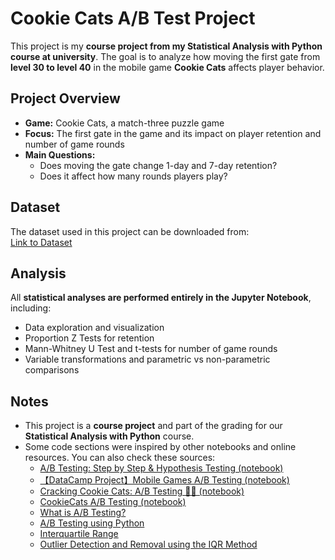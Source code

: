 # Cookie Cats A/B Test Project

This project is my **course project from my Statistical Analysis with Python course at university**. The goal is to analyze how moving the first gate from **level 30 to level 40** in the mobile game **Cookie Cats** affects player behavior.

## Project Overview

- **Game:** Cookie Cats, a match-three puzzle game  
- **Focus:** The first gate in the game and its impact on player retention and number of game rounds  
- **Main Questions:**  
  - Does moving the gate change 1-day and 7-day retention?  
  - Does it affect how many rounds players play?

## Dataset

The dataset used in this project can be downloaded from:  
[Link to Dataset](https://www.kaggle.com/datasets/yufengsui/mobile-games-ab-testing)

## Analysis

All **statistical analyses are performed entirely in the Jupyter Notebook**, including:  

- Data exploration and visualization  
- Proportion Z Tests for retention  
- Mann-Whitney U Test and t-tests for number of game rounds  
- Variable transformations and parametric vs non-parametric comparisons

## Notes

- This project is a **course project** and part of the grading for our **Statistical Analysis with Python** course.  
- Some code sections were inspired by other notebooks and online resources. You can also check these sources:  
  - [A/B Testing: Step by Step & Hypothesis Testing (notebook)](https://www.kaggle.com/code/ekrembayar/a-b-testing-step-by-step-hypothesis-testing)  
  - [【DataCamp Project】Mobile Games A/B Testing (notebook)](https://www.kaggle.com/code/yufengsui/datacamp-project-mobile-games-a-b-testing)  
  - [Cracking Cookie Cats: A/B Testing 🍪🐾 (notebook)](https://www.kaggle.com/code/nataliiahudzeliak/cracking-cookie-cats-a-b-testing)  
  - [CookieCats A/B Testing (notebook)](https://www.kaggle.com/code/michaelrowen/cookiecats-a-b-testing)  
  - [What is A/B Testing?](https://www.geeksforgeeks.org/what-is-a-b-testing/)
  - [A/B Testing using Python](https://www.geeksforgeeks.org/a-b-testing-using-python/)
  - [Interquartile Range](https://en.wikipedia.org/wiki/Interquartile_range)
  - [Outlier Detection and Removal using the IQR Method](https://medium.com/@pp1222001/outlier-detection-and-removal-using-the-iqr-method-6fab2954315d)
